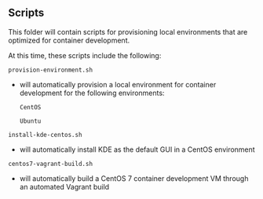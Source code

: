 ## Scripts

This folder will contain scripts for provisioning local environments that are optimized for container development.

At this time, these scripts include the following:

`provision-environment.sh`
* will automatically provision a local environment for container development for the following environments:

    `CentOS`

    `Ubuntu`

`install-kde-centos.sh`
* will automatically install KDE as the default GUI in a CentOS environment

`centos7-vagrant-build.sh`
* will automatically build a CentOS 7 container development VM through an automated Vagrant build